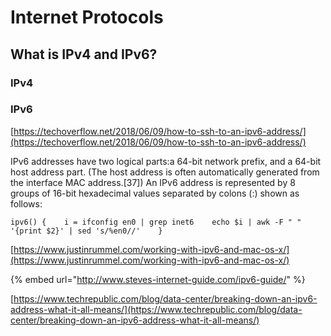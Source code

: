 # Internet Protocols

## What is IPv4 and IPv6?



### IPv4



### IPv6

[https://techoverflow.net/2018/06/09/how-to-ssh-to-an-ipv6-address/](https://techoverflow.net/2018/06/09/how-to-ssh-to-an-ipv6-address/)

IPv6 addresses have two logical parts:a 64-bit network prefix, and a 64-bit host address part. \(The host address is often automatically generated from the interface MAC address.\[37\]\) An IPv6 address is represented by 8 groups of 16-bit hexadecimal values separated by colons \(:\) shown as follows:



`ipv6() {   
   i = ifconfig en0 | grep inet6   
   echo $i | awk -F " " '{print $2}' | sed 's/%en0//'   
}`



[https://www.justinrummel.com/working-with-ipv6-and-mac-os-x/](https://www.justinrummel.com/working-with-ipv6-and-mac-os-x/)

{% embed url="http://www.steves-internet-guide.com/ipv6-guide/" %}

[https://www.techrepublic.com/blog/data-center/breaking-down-an-ipv6-address-what-it-all-means/](https://www.techrepublic.com/blog/data-center/breaking-down-an-ipv6-address-what-it-all-means/)

